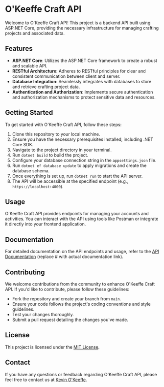 # O'Keeffe Craft API

Welcome to O'Keeffe Craft API! This project is a backend API built using ASP.NET Core, providing the necessary infrastructure for managing crafting projects and associated data.

## Features

- **ASP.NET Core**: Utilizes the ASP.NET Core framework to create a robust and scalable API.
- **RESTful Architecture**: Adheres to RESTful principles for clear and consistent communication between client and server.
- **Database Integration**: Seamlessly integrates with databases to store and retrieve crafting project data.
- **Authentication and Authorization**: Implements secure authentication and authorization mechanisms to protect sensitive data and resources.

## Getting Started

To get started with O'Keeffe Craft API, follow these steps:

1. Clone this repository to your local machine.
2. Ensure you have the necessary prerequisites installed, including .NET Core SDK.
3. Navigate to the project directory in your terminal.
4. Run `dotnet build` to build the project.
5. Configure your database connection string in the `appsettings.json` file.
6. Run `dotnet ef database update` to apply migrations and create the database schema.
7. Once everything is set up, run `dotnet run` to start the API server.
8. The API will be accessible at the specified endpoint (e.g., `https://localhost:4000`).

## Usage

O'Keeffe Craft API provides endpoints for managing your accounts and activities. You can interact with the API using tools like Postman or integrate it directly into your frontend application.

## Documentation

For detailed documentation on the API endpoints and usage, refer to the [API Documentation](#) (replace # with actual documentation link).

## Contributing

We welcome contributions from the community to enhance O'Keeffe Craft API. If you'd like to contribute, please follow these guidelines:

- Fork the repository and create your branch from `main`.
- Ensure your code follows the project's coding conventions and style guidelines.
- Test your changes thoroughly.
- Submit a pull request detailing the changes you've made.

## License

This project is licensed under the [MIT License](LICENSE.txt).

## Contact

If you have any questions or feedback regarding O'Keeffe Craft API, please feel free to contact us at [Kevin O'Keeffe](mailto:contact@kevokeeffe.ie).
